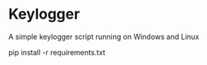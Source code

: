 # Keylogger
A simple keylogger script running on Windows and Linux

pip install -r requirements.txt

